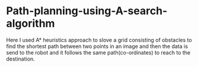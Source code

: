 # Path-planning-using-A-search-algorithm
Here I used A* heuristics approach to slove a grid consisting of obstacles to find the shortest path between two points in an image and then the data
is send to the robot and it follows the same path(co-ordinates) to reach to the destination.
